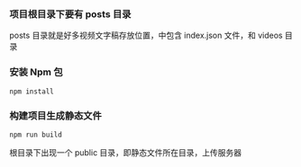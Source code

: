 ### 项目根目录下要有 posts 目录

posts 目录就是好多视频文字稿存放位置，中包含 index.json 文件，和 videos 目录

### 安装 Npm 包

```
npm install
```

### 构建项目生成静态文件

```
npm run build
```

根目录下出现一个 public 目录，即静态文件所在目录，上传服务器
